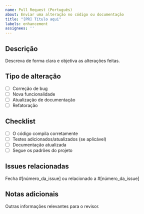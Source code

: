 ```yaml
---
name: Pull Request (Português)
about: Enviar uma alteração no código ou documentação
title: "[PR] Título aqui"
labels: enhancement
assignees: ''
---
```


## Descrição
Descreva de forma clara e objetiva as alterações feitas.

## Tipo de alteração
- [ ] Correção de bug
- [ ] Nova funcionalidade
- [ ] Atualização de documentação
- [ ] Refatoração

## Checklist
- [ ] O código compila corretamente
- [ ] Testes adicionados/atualizados (se aplicável)
- [ ] Documentação atualizada
- [ ] Segue os padrões do projeto

## Issues relacionadas
Fecha #[número_da_issue] ou relacionado a #[número_da_issue]

## Notas adicionais
Outras informações relevantes para o revisor.

